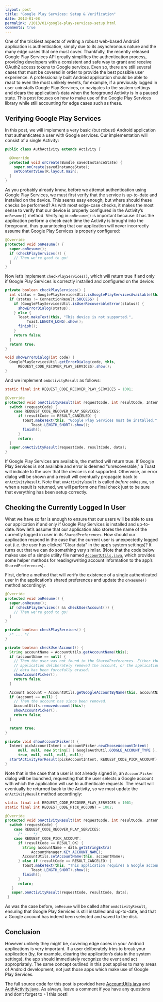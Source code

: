```yaml
---
layout: post
title: "Google Play Services: Setup & Verification"
date: 2013-01-08
permalink: /2013/01/google-play-services-setup.html
comments: true
---
```


One of the trickiest aspects of writing a robust web-based Android application
is authentication, simply due to its asynchronous nature and the many edge cases
that one must cover. Thankfully, the recently released Google Play Services API
greatly simplifies the authentication process, providing developers with a
consistent and safe way to grant and receive OAuth2 access tokens to Google
services. Even so, there are still several cases that must be covered in order
to provide the best possible user experience. A professionally built Android
application should be able to react to even the most unlikely events, for example,
if a previously logged in user uninstalls Google Play Services, or navigates to
the system settings and clears the application’s data when the foreground Activity
is in a paused state. This post focuses on how to make use of the Google Play
Services library while still accounting for edge cases such as these.

<!--more-->

## Verifying Google Play Services

In this post, we will implement a very basic (but robust) Android application
that authenticates a user with Google services. Our implementation will consist
of a single Activity:

```java
public class AuthActivity extends Activity {

  @Override
  protected void onCreate(Bundle savedInstanceState) {
    super.onCreate(savedInstanceState);
    setContentView(R.layout.main);
  }
}
```

As you probably already know, before we attempt authentication using Google
Play Services, we must first verify that the service is up-to-date and
installed on the device. This seems easy enough, but where should
these checks be performed? As with most edge-case checks, it makes the most
sense to verify that our device is properly configured in the Activity’s
`onResume()` method. Verifying in `onResume()` is
important because it has the application perform a check each time the
Activity is brought into the foreground, thus guaranteeing that our application
will never incorrectly assume that Google Play Services is properly configured:

```java
@Override
protected void onResume() {
  super.onResume();
  if (checkPlayServices()) {
    // Then we're good to go!
  }
}
```

Now let’s implement `checkPlayServices()`, which will return true if and only
if Google Play Services is correctly installed and configured on the device:

```java
private boolean checkPlayServices() {
  int status = GooglePlayServicesUtil.isGooglePlayServicesAvailable(this);
  if (status != ConnectionResult.SUCCESS) {
    if (GooglePlayServicesUtil.isUserRecoverableError(status)) {
      showErrorDialog(status);
    } else {
      Toast.makeText(this, "This device is not supported.", 
          Toast.LENGTH_LONG).show();
      finish();
    }
    return false;
  }
  return true;
} 

void showErrorDialog(int code) {
  GooglePlayServicesUtil.getErrorDialog(code, this, 
      REQUEST_CODE_RECOVER_PLAY_SERVICES).show();
}
```

And we implement `onActivityResult` as follows:

```java
static final int REQUEST_CODE_RECOVER_PLAY_SERVICES = 1001;

@Override
protected void onActivityResult(int requestCode, int resultCode, Intent data) {
  switch (requestCode) {
    case REQUEST_CODE_RECOVER_PLAY_SERVICES:
      if (resultCode == RESULT_CANCELED) {
        Toast.makeText(this, "Google Play Services must be installed.",
            Toast.LENGTH_SHORT).show();
        finish();
      }
      return;
  }
  super.onActivityResult(requestCode, resultCode, data);
}
```

If Google Play Services are available, the method will return true. If
Google Play Services is not available and error is deemed "unrecoverable,"
a Toast will indicate to the user that the device is not supported. Otherwise,
an error dialog will be shown and a result will eventually propagate back to
`onActivityResult`. Note that `onActivityResult` is called _before_ `onResume`,
so when a result is returned, we will perform one final check just to be sure
that everything has been setup correctly.

## Checking the Currently Logged In User

What we have so far is enough to ensure that our users will be able to use our
application if and only if Google Play Services is installed and up-to-date.
Now let’s assume that our application also stores the name of the currently
logged in user in its `SharedPreferences`. How should our application respond
in the case that the current user is unexpectedly logged out (i.e. the user has
clicked "Clear data" in the app’s system settings)? It turns out that we can do
something very similar. (Note that the code below makes use of a simple utility
file named <a href="https://gist.github.com/4477849">`AccountUtils.java`</a>,
which provides some helper methods for reading/writing account information to the
app’s `SharedPreferences`).

First, define a method that will verify the existence of a single authenticated
user in the application’s shared preferences and update the `onResume()` method
accordingly:

```java
@Override
protected void onResume() {
  super.onResume();
  if (checkPlayServices() && checkUserAccount()) {
    // Then we're good to go!
  }
}

private boolean checkPlayServices() {
  /* ... */
}

private boolean checkUserAccount() {
  String accountName = AccountUtils.getAccountName(this);
  if (accountName == null) {
    // Then the user was not found in the SharedPreferences. Either the
    // application deliberately removed the account, or the application's
    // data has been forcefully erased.
    showAccountPicker();
    return false;
  }

  Account account = AccountUtils.getGoogleAccountByName(this, accountName);
  if (account == null) {
    // Then the account has since been removed.
    AccountUtils.removeAccount(this);
    showAccountPicker();
    return false;
  }

  return true;
}

private void showAccountPicker() {
  Intent pickAccountIntent = AccountPicker.newChooseAccountIntent(
      null, null, new String[] { GoogleAuthUtil.GOOGLE_ACCOUNT_TYPE }, 
      true, null, null, null, null);
  startActivityForResult(pickAccountIntent, REQUEST_CODE_PICK_ACCOUNT);
}
```

Note that in the case that a user is not already signed in, an `AccountPicker`
dialog will be launched, requesting that the user selects a Google account with
which the application will use to authenticate requests. The result will
eventually be returned back to the Activity, so we must update the `onActivityResult`
method accordingly:

```java
static final int REQUEST_CODE_RECOVER_PLAY_SERVICES = 1001;
static final int REQUEST_CODE_PICK_ACCOUNT = 1002;

@Override
protected void onActivityResult(int requestCode, int resultCode, Intent data) {
  switch (requestCode) {
    case REQUEST_CODE_RECOVER_PLAY_SERVICES:
      /* ... */
    case REQUEST_CODE_PICK_ACCOUNT:
      if (resultCode == RESULT_OK) {
        String accountName = data.getStringExtra(
            AccountManager.KEY_ACCOUNT_NAME);
        AccountUtils.setAccountName(this, accountName);
      } else if (resultCode == RESULT_CANCELED) {
        Toast.makeText(this, "This application requires a Google account.", 
            Toast.LENGTH_SHORT).show();
        finish();
      }
      return;
   }
   super.onActivityResult(requestCode, resultCode, data);
 }
```

As was the case before, `onResume` will be called after `onActivityResult`, ensuring
that Google Play Services is still installed and up-to-date, and that a Google account
has indeed been selected and saved to the disk.

## Conclusion

However unlikely they might be, covering edge cases in your Android applications is
very important. If a user deliberately tries to break your application (by, for
example, clearing the application’s data in the system settings), the app should
immediately recognize the event and act appropriately. The same concept outlined
in this post applies to many areas of Android development, not just those apps
which make use of Google Play Services.

The full source code for this post is provided here 
<a href="https://gist.github.com/4477849">AccountUtils.java</a> and
<a href="https://gist.github.com/4477939">AuthActivity.java</a>. As always, leave
a comment if you have any questions and don’t forget to +1 this post!